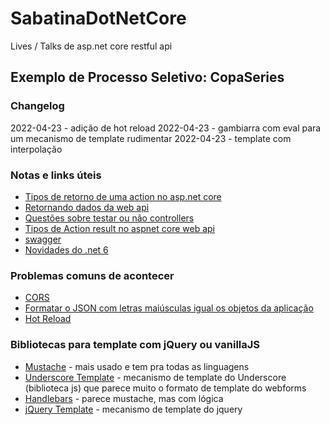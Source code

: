 # SabatinaDotNetCore
Lives / Talks de asp.net core restful api 

## Exemplo de Processo Seletivo: CopaSeries

### Changelog
2022-04-23 - adição de hot reload
2022-04-23 - gambiarra com eval para um mecanismo de template rudimentar
2022-04-23 - template com interpolação

### Notas e links úteis
- [Tipos de retorno de uma action no asp.net core](https://docs.microsoft.com/en-us/aspnet/core/web-api/action-return-types?view=aspnetcore-6.0)
- [Retornando dados da web api](https://www.macoratti.net/19/06/aspnc_3dwebapi1.htm)
- [Questões sobre testar ou não controllers](https://andrewlock.net/should-you-unit-test-controllers-in-aspnetcore/)
- [Tipos de Action result no aspnet core web api](https://www.c-sharpcorner.com/article/action-result-in-asp-net-core-api/)
- [swagger](https://swagger.io/)
- [Novidades do .net 6](https://devblogs.microsoft.com/dotnet/announcing-net-6/)


### Problemas comuns de acontecer
- [CORS](https://www.c-sharpcorner.com/article/enable-cors-consume-web-api-by-mvc-in-net-core-4/)
- [Formatar o JSON com letras maiúsculas igual os objetos da aplicação](https://stackoverflow.com/questions/38202039/json-properties-now-lower-case-on-swap-from-asp-net-core-1-0-0-rc2-final-to-1-0)
- [Hot Reload](https://jonathancrozier.com/blog/why-your-asp-net-core-views-are-not-updating-at-runtime)


### Bibliotecas para template com jQuery ou vanillaJS
- [Mustache](https://mustache.github.io/) - mais usado e tem pra todas as linguagens
- [Underscore Template](http://underscorejs.org/#template) - mecanismo de template do Underscore (biblioteca js) que parece muito o formato de template do webforms
- [Handlebars](https://handlebarsjs.com/) - parece mustache, mas com lógica
- [jQuery Template](https://tableless.com.br/templates-e-jquery-parte-1/) - mecanismo de template do jquery